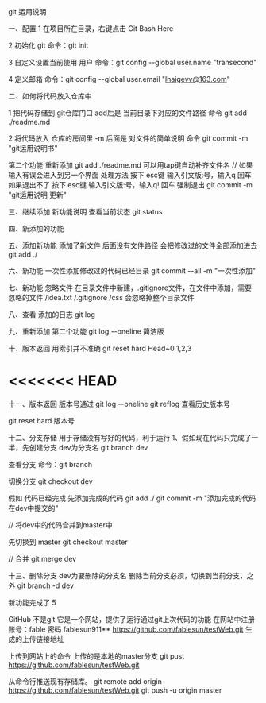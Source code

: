 git 运用说明

一、配置
1 在项目所在目录，右键点击 Git Bash Here

2 初始化 git 命令：git init

3 自定义设置当前使用 用户
命令：git config --global user.name "transecond"

4 定义邮箱
命令：git config --global user.email "lhaigevv@163.com"

二、如何将代码放入仓库中

1 把代码存储到.git仓库门口  add后是 当前目录下对应的文件路径
命令 git add ./readme.md

2 将代码放入 仓库的房间里 -m 后面是 对文件的简单说明
命令 git commit -m "git运用说明书"

第二个功能 重新添加
git add ./readme.md  可以用tap键自动补齐文件名
// 如果 输入有误会进入到另一个界面
处理方法 按下 esc键 输入引文版:号，输入q 回车
如果退出不了 按下 esc键 输入引文版:号，输入q! 回车  强制退出
git commit -m "git运用说明 更新"

三、继续添加 新功能说明
查看当前状态
git status

四、新添加的功能

五、添加新功能 添加了新文件 后面没有文件路径 会把修改过的文件全部添加进去
git add ./

六、新功能 一次性添加修改过的代码已经目录
git commit --all -m "一次性添加"

七、新功能 忽略文件
在目录文件中新建，.gitignore文件，在文件中添加，需要忽略的文件
/idea.txt
/.gitignore
/css 会忽略掉整个目录文件

八、查看 添加的日志
git log

九、重新添加 第二个功能
git log --oneline 简洁版

十、版本返回  用索引并不准确
git reset hard Head~0  1,2,3

<<<<<<< HEAD
=======
十一、版本返回 版本号通过 git log --oneline
      git reflog 查看历史版本号

git reset hard 版本号

十二、分支存储 用于存储没有写好的代码，利于运行
1、假如现在代码只完成了一半，先创建分支  dev为分支名
git branch dev

查看分支
命令：git branch

切换分支
git checkout dev

假如 代码已经完成
先添加完成的代码
git add ./
git commit -m "添加完成的代码 在dev中提交的"

// 将dev中的代码合并到master中

先切换到 master
git checkout master

// 合并
git merge dev

十三、删除分支 dev为要删除的分支名  删除当前分支必须，切换到当前分支，之外
git branch -d dev

新功能完成了 5

GitHub
不是git 它是一个网站，提供了运行通过git上次代码的功能
在网站中注册
账号：fable
密码 fablesun911**
https://github.com/fablesun/testWeb.git 生成的上传链接地址

上传到网站上的命令  上传的是本地的master分支
git pust https://github.com/fablesun/testWeb.git

从命令行推送现有存储库。
git remote add origin https://github.com/fablesun/testWeb.git
git push -u origin master